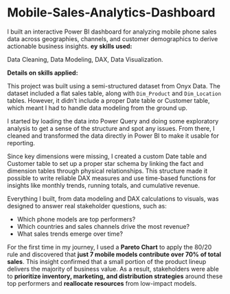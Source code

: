 # Mobile-Sales-Analytics-Dashboard
 I built an interactive Power BI dashboard for analyzing mobile phone sales data across geographies, channels, and customer demographics to derive actionable business insights.
**ey skills used:** 

Data Cleaning, Data Modeling, DAX, Data Visualization.

**Details on skills applied:**

This project was built using a semi-structured dataset from Onyx Data. The dataset included a flat sales table, along with `Dim_Product` and `Dim_Location` tables. However, it didn’t include a proper Date table or Customer table, which meant I had to handle data modeling from the ground up.

I started by loading the data into Power Query and doing some exploratory analysis to get a sense of the structure and spot any issues. From there, I cleaned and transformed the data directly in Power BI to make it usable for reporting.

Since key dimensions were missing, I created a custom Date table and Customer table to set up a proper star schema by linking the fact and dimension tables through physical relationships. This structure made it possible to write reliable DAX measures and use time-based functions for insights like monthly trends, running totals, and cumulative revenue.

Everything I built, from data modeling and DAX calculations to visuals, was designed to answer real stakeholder questions, such as:

- Which phone models are top performers?
- Which countries and sales channels drive the most revenue?
- What sales trends emerge over time?

For the first time in my journey, I used a **Pareto Chart** to apply the 80/20 rule and discovered that **just 7 mobile models contribute over 70% of total sales**. This insight confirmed that a small portion of the product lineup delivers the majority of business value. As a result, stakeholders were able to **prioritize inventory, marketing, and distribution strategies** around these top performers and **reallocate resources** from low-impact models.
